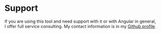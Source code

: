 # Support
If you are using this tool and need support with it or with Angular in general, I offer full service
consulting. My contact information is in my [Github profile](https://github.com/amcdnl).
